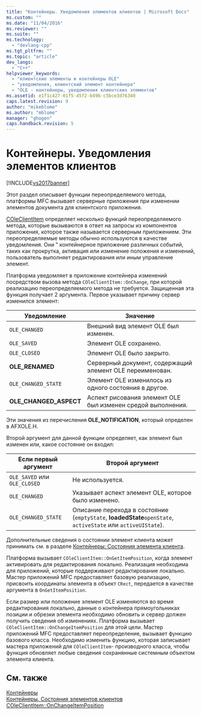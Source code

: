 ```yaml
---
title: "Контейнеры. Уведомления элементов клиентов | Microsoft Docs"
ms.custom: ""
ms.date: "11/04/2016"
ms.reviewer: ""
ms.suite: ""
ms.technology: 
  - "devlang-cpp"
ms.tgt_pltfrm: ""
ms.topic: "article"
dev_langs: 
  - "C++"
helpviewer_keywords: 
  - "клиентские элементы и контейнеры OLE"
  - "уведомления, клиентский элемент контейнера"
  - "OLE - контейнеры, уведомления клиентских элементов"
ms.assetid: e1f1c427-01f5-45f2-b496-c5bce3d76340
caps.latest.revision: 9
author: "mikeblome"
ms.author: "mblome"
manager: "ghogen"
caps.handback.revision: 5
---
```

# Контейнеры. Уведомления элементов клиентов
[!INCLUDE[vs2017banner](../assembler/inline/includes/vs2017banner.md)]

Этот раздел описывает функции переопределяемого метода, платформы MFC вызывает серверные приложения при изменении элементов документа для клиентского приложения.  
  
 [COleClientItem](../mfc/reference/coleclientitem-class.md) определяет несколько функций переопределяемого метода, которые вызываются в ответ на запросы из компонентов приложения, которое также называется серверным приложением.  Эти переопределяемые методы обычно используются в качестве уведомления.  Они " контейнерное приложение различных событий, таких как прокрутка, активация или изменение положения и изменений, пользователь выполняет редактирования или иным управление элемент.  
  
 Платформа уведомляет в приложение контейнера изменений посредством вызова метода `COleClientItem::OnChange`, при которой реализацию переопределяемого метода не требуется.  Защищенная эта функция получает 2 аргумента.  Первое указывает причину сервер изменился элемент:  
  
|Уведомление|Значение|  
|-----------------|--------------|  
|`OLE_CHANGED`|Внешний вид элемент OLE был изменен.|  
|`OLE_SAVED`|Элемент OLE сохранено.|  
|`OLE_CLOSED`|Элемент OLE было закрыто.|  
|**OLE\_RENAMED**|Серверный документ, содержащий элемент OLE переименован.|  
|`OLE_CHANGED_STATE`|Элемент OLE изменилось из одного состояния в другое.|  
|**OLE\_CHANGED\_ASPECT**|Аспект рисования элемент OLE был изменен средой выполнения.|  
  
 Эти значения из перечисления **OLE\_NOTIFICATION**, который определен в AFXOLE.H.  
  
 Второй аргумент для данной функции определяет, как элемент был изменен или, какое состояние он входил:  
  
|Если первый аргумент|Второй аргумент|  
|--------------------------|---------------------|  
|`OLE_SAVED` или `OLE_CLOSED`|Не используется.|  
|`OLE_CHANGED`|Указывает аспект элемент OLE, которое было изменено.|  
|`OLE_CHANGED_STATE`|Описание перехода в состояние \(`emptyState`, **loadedState**`openState`, `activeState` или `activeUIState`\).|  
  
 Дополнительные сведения о состоянии элемент клиента может принимать см. в разделе [Контейнеры: Состояния элемента клиента](../mfc/containers-client-item-states.md).  
  
 Платформа вызывает `COleClientItem::OnGetItemPosition`, когда элемент активировать для редактирования локально.  Реализация необходима для приложений, которые поддерживают редактирование локально.  Мастер приложений MFC предоставляет базовую реализацию, присвоить координаты элемента в объект `CRect`, передается в качестве аргумента в `OnGetItemPosition`.  
  
 Если размер или положение элемент OLE изменяются во время редактирования локально, данные о контейнера прямоугольниках позиции и обрезки элемента необходимо обновить и сервер должен получить сведения об изменениях.  Платформа вызывает `COleClientItem::OnChangeItemPosition` для этой цели.  Мастер приложений MFC предоставляет переопределение, вызывает функцию базового класса.  Необходимо изменить функцию, которая записывает мастера приложений для `COleClientItem`\- производного класса, чтобы функция обновляет любые сведения сохранянные системным объектом элемента клиента.  
  
## См. также  
 [Контейнеры](../mfc/containers.md)   
 [Контейнеры. Состояния элементов клиентов](../mfc/containers-client-item-states.md)   
 [COleClientItem::OnChangeItemPosition](../Topic/COleClientItem::OnChangeItemPosition.md)